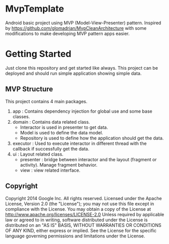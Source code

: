 # MvpTemplate
Android basic project using MVP (Model-View-Presenter) pattern.
Inspired by https://github.com/glomadrian/MvpCleanArchitecture with some modifications to make developing MVP pattern apps easier.

# Getting Started
Just clone this repository and get started like always.
This project can be deployed and should run simple application showing simple data.

## MVP Structure
This project contains 4 main packages.

1. app : Contains dependency injection for global use and some base classes.
1. domain : Contains data related class. 
   * Interactor is used in presenter to get data. 
   * Model is used to define the data model.
   * Repository is used to define how the application should get the data.
1. executor : Used to execute interactor in different thread with the callback if successfully get the data.
1. ui : Layout related class.
   * presenter : bridge between interactor and the layout (fragment or activity). Manage fragment behavior.
   * view : view related interface.

## Copyright
   Copyright 2014 Google Inc. All rights reserved.
   Licensed under the Apache License, Version 2.0 (the "License"); you may not use this file except in compliance with the License. You may obtain a copy of the License at
     http://www.apache.org/licenses/LICENSE-2.0
   Unless required by applicable law or agreed to in writing, software distributed under the License is distributed on an "AS IS" BASIS, WITHOUT WARRANTIES OR CONDITIONS OF ANY KIND, either express or implied. See the License for the specific language governing permissions and limitations under the License.
